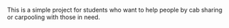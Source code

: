 This is a simple project for students who want to help people by cab sharing or carpooling with those in need.
